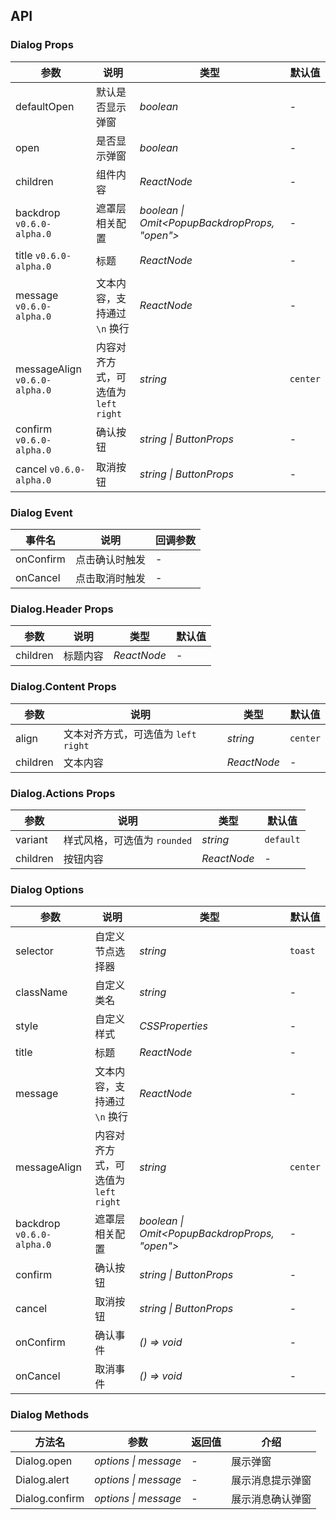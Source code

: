 ## API

### Dialog Props

| 参数                          | 说明                                  | 类型                                          | 默认值   |
| ----------------------------- | ------------------------------------- | --------------------------------------------- | -------- |
| defaultOpen                   | 默认是否显示弹窗                      | _boolean_                                     | -        |
| open                          | 是否显示弹窗                          | _boolean_                                     | -        |
| children                      | 组件内容                              | _ReactNode_                                   | -        |
| backdrop `v0.6.0-alpha.0`     | 遮罩层相关配置                        | _boolean \| Omit<PopupBackdropProps, "open">_ | -        |
| title `v0.6.0-alpha.0`        | 标题                                  | _ReactNode_                                   | -        |
| message `v0.6.0-alpha.0`      | 文本内容，支持通过 `\n` 换行          | _ReactNode_                                   | -        |
| messageAlign `v0.6.0-alpha.0` | 内容对齐方式，可选值为 `left` `right` | _string_                                      | `center` |
| confirm `v0.6.0-alpha.0`      | 确认按钮                              | _string \| ButtonProps_                       | -        |
| cancel `v0.6.0-alpha.0`       | 取消按钮                              | _string \| ButtonProps_                       | -        |

### Dialog Event

| 事件名    | 说明           | 回调参数 |
| --------- | -------------- | -------- |
| onConfirm | 点击确认时触发 | -        |
| onCancel  | 点击取消时触发 | -        |

### Dialog.Header Props

| 参数     | 说明     | 类型        | 默认值 |
| -------- | -------- | ----------- | ------ |
| children | 标题内容 | _ReactNode_ | -      |

### Dialog.Content Props

| 参数     | 说明                                  | 类型        | 默认值   |
| -------- | ------------------------------------- | ----------- | -------- |
| align    | 文本对齐方式，可选值为 `left` `right` | _string_    | `center` |
| children | 文本内容                              | _ReactNode_ | -        |

### Dialog.Actions Props

| 参数     | 说明                         | 类型        | 默认值    |
| -------- | ---------------------------- | ----------- | --------- |
| variant  | 样式风格，可选值为 `rounded` | _string_    | `default` |
| children | 按钮内容                     | _ReactNode_ | -         |

### Dialog Options

| 参数                      | 说明                                  | 类型                                          | 默认值   |
| ------------------------- | ------------------------------------- | --------------------------------------------- | -------- |
| selector                  | 自定义节点选择器                      | _string_                                      | `toast`  |
| className                 | 自定义类名                            | _string_                                      | -        |
| style                     | 自定义样式                            | _CSSProperties_                               | -        |
| title                     | 标题                                  | _ReactNode_                                   | -        |
| message                   | 文本内容，支持通过 `\n` 换行          | _ReactNode_                                   | -        |
| messageAlign              | 内容对齐方式，可选值为 `left` `right` | _string_                                      | `center` |
| backdrop `v0.6.0-alpha.0` | 遮罩层相关配置                        | _boolean \| Omit<PopupBackdropProps, "open">_ | -        |
| confirm                   | 确认按钮                              | _string \| ButtonProps_                       | -        |
| cancel                    | 取消按钮                              | _string \| ButtonProps_                       | -        |
| onConfirm                 | 确认事件                              | _() => void_                                  | -        |
| onCancel                  | 取消事件                              | _() => void_                                  | -        |

### Dialog Methods

| 方法名         | 参数                 | 返回值 | 介绍             |
| -------------- | -------------------- | ------ | ---------------- |
| Dialog.open    | _options \| message_ | -      | 展示弹窗         |
| Dialog.alert   | _options \| message_ | -      | 展示消息提示弹窗 |
| Dialog.confirm | _options \| message_ | -      | 展示消息确认弹窗 |
